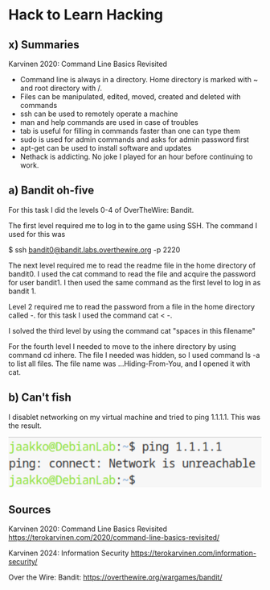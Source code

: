 # Hack to Learn Hacking

## x) Summaries



Karvinen 2020: Command Line Basics Revisited

- Command line is always in a directory. Home directory is marked with ~ and root directory with /.
- Files can be manipulated, edited, moved, created and deleted with commands
- ssh can be used to remotely operate a machine
- man and help commands are used in case of troubles
- tab is useful for filling in commands faster than one can type them
- sudo is used for admin commands and asks for admin password first
- apt-get can be used to install software and updates
- Nethack is addicting. No joke I played for an hour before continuing to work.

## a) Bandit oh-five

For this task I did the levels 0-4 of OverTheWire: Bandit.

The first level required me to log in to the game using SSH. The command I used for this was

$ ssh bandit0@bandit.labs.overthewire.org -p 2220

The next level required me to read the readme file in the home directory of bandit0. I used the cat command to read the file and acquire the password for user bandit1. I then used the same command as the first level to log in as bandit 1.

Level 2 required me to read the password from a file in the home directory called -. for this task I used the command cat < -. 

I solved the third level by using the command cat "spaces in this filename"

For the fourth level I needed to move to the inhere directory by using command cd inhere. The file I needed was hidden, so I used command ls -a to list all files. The file name was ...Hiding-From-You, and I opened it with cat.

## b) Can't fish

I disablet networking on my virtual machine and tried to ping 1.1.1.1. This was the result.

![kuva](https://github.com/bhi083/Information-Security-3005/blob/main/N%C3%A4ytt%C3%B6kuva%202024-09-03%20193551.png?raw=true "no ping")

## Sources

Karvinen 2020: Command Line Basics Revisited https://terokarvinen.com/2020/command-line-basics-revisited/

Karvinen 2024: Information Security https://terokarvinen.com/information-security/

Over the Wire: Bandit: https://overthewire.org/wargames/bandit/


